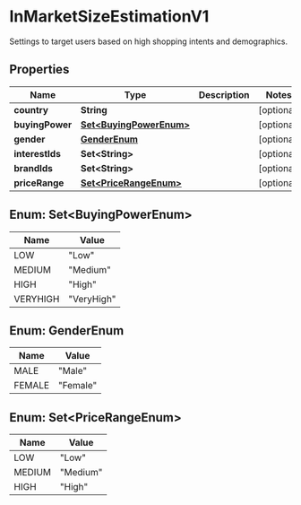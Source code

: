 

# InMarketSizeEstimationV1

Settings to target users based on high shopping intents and demographics.

## Properties

| Name | Type | Description | Notes |
|------------ | ------------- | ------------- | -------------|
|**country** | **String** |  |  [optional] |
|**buyingPower** | [**Set&lt;BuyingPowerEnum&gt;**](#Set&lt;BuyingPowerEnum&gt;) |  |  [optional] |
|**gender** | [**GenderEnum**](#GenderEnum) |  |  [optional] |
|**interestIds** | **Set&lt;String&gt;** |  |  [optional] |
|**brandIds** | **Set&lt;String&gt;** |  |  [optional] |
|**priceRange** | [**Set&lt;PriceRangeEnum&gt;**](#Set&lt;PriceRangeEnum&gt;) |  |  [optional] |



## Enum: Set&lt;BuyingPowerEnum&gt;

| Name | Value |
|---- | -----|
| LOW | &quot;Low&quot; |
| MEDIUM | &quot;Medium&quot; |
| HIGH | &quot;High&quot; |
| VERYHIGH | &quot;VeryHigh&quot; |



## Enum: GenderEnum

| Name | Value |
|---- | -----|
| MALE | &quot;Male&quot; |
| FEMALE | &quot;Female&quot; |



## Enum: Set&lt;PriceRangeEnum&gt;

| Name | Value |
|---- | -----|
| LOW | &quot;Low&quot; |
| MEDIUM | &quot;Medium&quot; |
| HIGH | &quot;High&quot; |



